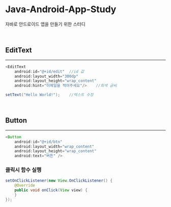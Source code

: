 # Java-Android-App-Study
자바로 안드로이드 앱을 만들기 위한 스터디

</br>

## EditText
---
```java
<EditText
    android:id="@+id/edit"  //id 값
    android:layout_width="300dp"
    android:layout_height="wrap_content"
    android:hint="이메일을 적어주세요"/>    //회색 글씨
```
```java
setText("Hello World!");    //텍스트 수정
```
</br>

## Button
---
```java
<Button
    android:id="@+id/btn"
    android:layout_width="wrap_content"
    android:layout_height="wrap_content"
    android:text="버튼" />
```
### 클릭시 함수 실행
```java
setOnClickListener(new View.OnClickListener() {
    @Override
    public void onClick(View view) {
    }
});
```